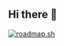 ## Hi there 👋

<a href="https://roadmap.sh"><img src="https://roadmap.sh/card/wide/678c43f098c00f71171da711?variant=dark" alt="roadmap.sh"/></a>

<!--
**coffeesnwob/coffeesnwob** is a ✨ _special_ ✨ repository because its `README.md` (this file) appears on your GitHub profile.

Here are some ideas to get you started:

- 🔭 I’m currently working on ...
- 🌱 I’m currently learning ...
- 👯 I’m looking to collaborate on ...
- 🤔 I’m looking for help with ...
- 💬 Ask me about ...
- 📫 How to reach me: ...
- 😄 Pronouns: ...
- ⚡ Fun fact: ...
-->

